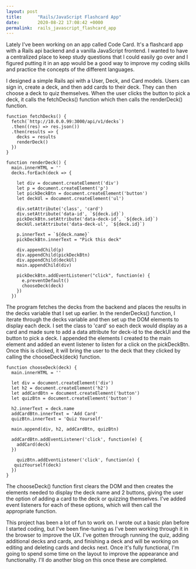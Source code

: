 ```yaml
---
layout: post
title:      "Rails/JavaScript Flashcard App"
date:       2020-08-22 17:08:42 +0000
permalink:  rails_javascript_flashcard_app
---
```



Lately I've been working on an app called Code Card. It's a flashcard app with a Rails api backend and a vanilla JavaScript frontend. I wanted to have  a centralized place to keep study questions that I could easily go over and I figured putting it in an app would be a good way to improve my coding skills and practice the concepts of the different languages.

I designed  a simple Rails api with a User, Deck, and Card models. Users can sign in, create a deck, and then add cards to their deck. They can then choose a deck to quiz themselves. When the user clicks the button to pick a deck, it calls the fetchDecks() function which then calls the renderDeck() function.

```
function fetchDecks() { 
  fetch(`http://10.0.0.99:3000/api/v1/decks`)
  .then((res) => res.json())
  .then(results => {  
    decks = results  
    renderDeck()      
  })
}

function renderDeck() {  
  main.innerHTML = ''   
  decks.forEach(deck => {   
    
    let div = document.createElement('div')
    let p = document.createElement('p')
    let pickDeckBtn = document.createElement('button')
    let deckUl = document.createElement('ul')

    div.setAttribute('class', 'card')
    div.setAttribute('data-id', `${deck.id}`)
    pickDeckBtn.setAttribute('data-deck-id', `${deck.id}`)    
    deckUl.setAttribute('data-deck-ul', `${deck.id}`)

    p.innerText = `${deck.name}`
    pickDeckBtn.innerText = "Pick this deck"

    div.appendChild(p)
    div.appendChild(pickDeckBtn)
    div.appendChild(deckUl)
    main.appendChild(div)  

    pickDeckBtn.addEventListener("click", function(e) { 
      e.preventDefault()     
      chooseDeck(deck)
    })
  })
```

The program fetches the decks from the backend and places the results in the decks variable that I set up earlier. In the renderDecks() function, I iterate through the decks variable and then set up the DOM elements to display each deck. I set the class to 'card' so each deck would display as a card and made sure to add a data attribute for deck-id to the deckUl and the button to pick a deck. I appended the elements I created to the main element and added an event listener to listen for a click on the pickDeckBtn. Once this is clicked, it will bring the user to the deck that they clicked by calling the chooseDeck(deck) function.

```
function chooseDeck(deck) {
  main.innerHTML = ''
  
  let div = document.createElement('div')
  let h2 = document.createElement('h2')
  let addCardBtn = document.createElement('button')
  let quizBtn = document.createElement('button')
  
  h2.innerText = deck.name  
  addCardBtn.innerText = 'Add Card'  
  quizBtn.innerText = 'Quiz Yourself'

  main.append(div, h2, addCardBtn, quizBtn)

  addCardBtn.addEventListener('click', function(e) {
    addCard(deck)
  })
	
	quizBtn.addEventListener('click', function(e) {
   quizYourself(deck)
  })
}
```

The chooseDeck() function first clears the DOM and then creates the elements needed to display the deck name and 2 buttons, giving the user the option of adding a card to the deck or quizzing themselves. I've added event listeners for each of these options, which will then call the appropriate function.

This project has been a lot of fun to work on. I wrote out a basic plan before I started coding, but I've been fine-tuning as I've been working through it in the browser to improve the UX.  I've gotten through running the quiz, adding additional decks and cards, and finishing a deck and will be working on editing and deleting cards and decks next. Once it's fully functional, I'm going to spend some time on the layout to improve the appearance and functionality. I'll do another blog on this once these are completed.
